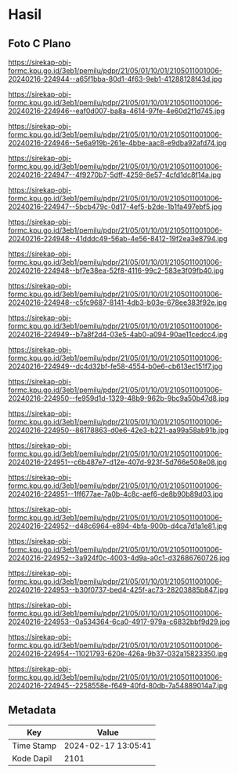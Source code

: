 # Hasil

## Foto C Plano

https://sirekap-obj-formc.kpu.go.id/3eb1/pemilu/pdpr/21/05/01/10/01/2105011001006-20240216-224944--a65f1bba-80d1-4f63-9eb1-41288128f43d.jpg

https://sirekap-obj-formc.kpu.go.id/3eb1/pemilu/pdpr/21/05/01/10/01/2105011001006-20240216-224946--eaf0d007-ba8a-4614-97fe-4e60d2f1d745.jpg

https://sirekap-obj-formc.kpu.go.id/3eb1/pemilu/pdpr/21/05/01/10/01/2105011001006-20240216-224946--5e6a919b-261e-4bbe-aac8-e9dba92afd74.jpg

https://sirekap-obj-formc.kpu.go.id/3eb1/pemilu/pdpr/21/05/01/10/01/2105011001006-20240216-224947--4f9270b7-5dff-4259-8e57-4cfd1dc8f14a.jpg

https://sirekap-obj-formc.kpu.go.id/3eb1/pemilu/pdpr/21/05/01/10/01/2105011001006-20240216-224947--5bcb479c-0d17-4ef5-b2de-1b1fa497ebf5.jpg

https://sirekap-obj-formc.kpu.go.id/3eb1/pemilu/pdpr/21/05/01/10/01/2105011001006-20240216-224948--41dddc49-56ab-4e56-8412-19f2ea3e8794.jpg

https://sirekap-obj-formc.kpu.go.id/3eb1/pemilu/pdpr/21/05/01/10/01/2105011001006-20240216-224948--bf7e38ea-52f8-4116-99c2-583e3f09fb40.jpg

https://sirekap-obj-formc.kpu.go.id/3eb1/pemilu/pdpr/21/05/01/10/01/2105011001006-20240216-224948--c5fc9687-8141-4db3-b03e-678ee383f92e.jpg

https://sirekap-obj-formc.kpu.go.id/3eb1/pemilu/pdpr/21/05/01/10/01/2105011001006-20240216-224949--b7a8f2d4-03e5-4ab0-a094-90ae11cedcc4.jpg

https://sirekap-obj-formc.kpu.go.id/3eb1/pemilu/pdpr/21/05/01/10/01/2105011001006-20240216-224949--dc4d32bf-fe58-4554-b0e6-cb613ec151f7.jpg

https://sirekap-obj-formc.kpu.go.id/3eb1/pemilu/pdpr/21/05/01/10/01/2105011001006-20240216-224950--fe959d1d-1329-48b9-962b-9bc9a50b47d8.jpg

https://sirekap-obj-formc.kpu.go.id/3eb1/pemilu/pdpr/21/05/01/10/01/2105011001006-20240216-224950--86178863-d0e6-42e3-b221-aa99a58ab91b.jpg

https://sirekap-obj-formc.kpu.go.id/3eb1/pemilu/pdpr/21/05/01/10/01/2105011001006-20240216-224951--c6b487e7-d12e-407d-923f-5d766e508e08.jpg

https://sirekap-obj-formc.kpu.go.id/3eb1/pemilu/pdpr/21/05/01/10/01/2105011001006-20240216-224951--1ff677ae-7a0b-4c8c-aef6-de8b90b89d03.jpg

https://sirekap-obj-formc.kpu.go.id/3eb1/pemilu/pdpr/21/05/01/10/01/2105011001006-20240216-224952--d48c6964-e894-4bfa-900b-d4ca7d1a1e81.jpg

https://sirekap-obj-formc.kpu.go.id/3eb1/pemilu/pdpr/21/05/01/10/01/2105011001006-20240216-224952--3a924f0c-4003-4d9a-a0c1-d32686760726.jpg

https://sirekap-obj-formc.kpu.go.id/3eb1/pemilu/pdpr/21/05/01/10/01/2105011001006-20240216-224953--b30f0737-bed4-425f-ac73-28203885b847.jpg

https://sirekap-obj-formc.kpu.go.id/3eb1/pemilu/pdpr/21/05/01/10/01/2105011001006-20240216-224953--0a534364-6ca0-4917-979a-c6832bbf9d29.jpg

https://sirekap-obj-formc.kpu.go.id/3eb1/pemilu/pdpr/21/05/01/10/01/2105011001006-20240216-224954--11021793-620e-426a-9b37-032a15823350.jpg

https://sirekap-obj-formc.kpu.go.id/3eb1/pemilu/pdpr/21/05/01/10/01/2105011001006-20240216-224945--2258558e-f649-40fd-80db-7a54889014a7.jpg


## Metadata

| Key        | Value               |
| ---------- | ------------------- |
| Time Stamp | 2024-02-17 13:05:41 |
| Kode Dapil | 2101                |



